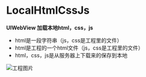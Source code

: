 # LocalHtmlCssJs

**UIWebView 加载本地html，css，js**
- html是一段字符串（js，css是工程里的文件）
- html是工程的一个html文件（js，css是工程里的文件）
- html，css，js是从服务器上下载来的保存到本地


![工程图片](http://upload-images.jianshu.io/upload_images/101810-bf71aef3befc373e.png?imageMogr2/auto-orient/strip%7CimageView2/2/w/1240)
